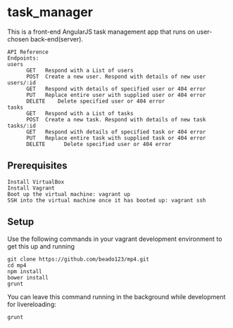# task_manager
This is a front-end AngularJS task management app that runs on user-chosen back-end(server).
```
API Reference
Endpoints:	
users	
      GET	Respond with a List of users
      POST	Create a new user. Respond with details of new user
users/:id	
      GET	Respond with details of specified user or 404 error
      PUT	Replace entire user with supplied user or 404 error
      DELETE	Delete specified user or 404 error
tasks	
      GET	Respond with a List of tasks
      POST	Create a new task. Respond with details of new task
tasks/:id	
      GET	Respond with details of specified task or 404 error
      PUT	Replace entire task with supplied task or 404 error
      DELETE      Delete specified user or 404 error
```


## Prerequisites
```
Install VirtualBox
Install Vagrant
Boot up the virtual machine: vagrant up
SSH into the virtual machine once it has booted up: vagrant ssh
```

## Setup
Use the following commands in your vagrant development environment to get this up and running
```
git clone https://github.com/beado123/mp4.git
cd mp4
npm install
bower install
grunt
```

You can leave this command running in the background while development for livereloading:

```bash
grunt
```

